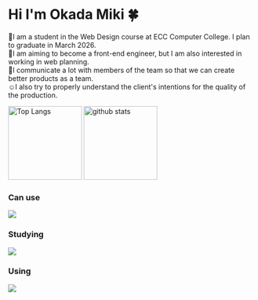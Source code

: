 <h1>Hi I'm Okada Miki 🍀</h1>
<p>
  🌸I am a student in the Web Design course at ECC Computer College. I plan to graduate in March 2026.<br>
  💪I am aiming to become a front-end engineer, but I am also interested in working in web planning.<br>
  🤝I communicate a lot with members of the team so that we can create better products as a team.<br>
  ☺️I also try to properly understand the client's intentions for the quality of the production.
</p>

<p align="left"> 
  <img alt="Top Langs" height="150px" src="https://github-readme-stats.vercel.app/api/top-langs/?username=OkadaMiki&layout=compact&show_icons=true&theme=shadow_blue" />
  <img alt="github stats" height="150px" src="https://github-readme-stats.vercel.app/api?username=OkadaMiki&theme=shadow_blue&show_icons=true" />
</p>

<h3 align="left"> 
Can use
</h3>

![](https://skillicons.dev/icons?i=html,css,js,)


<h3 align="left"> 
Studying
</h3>

![](https://skillicons.dev/icons?i=react,next,php)


<h3 align="left"> 
Using
</h3>

![](https://skillicons.dev/icons?i=ps,ai,ae,pr,figma,notion,vscode,discord)

<!--
**OkadaMiki/OkadaMiki** is a ✨ _special_ ✨ repository because its `README.md` (this file) appears on your GitHub profile.

Here are some ideas to get you started:

- 🔭 I’m currently working on ...
- 🌱 I’m currently learning ...
- 👯 I’m looking to collaborate on ...
- 🤔 I’m looking for help with ...
- 💬 Ask me about ...
- 📫 How to reach me: ...
- 😄 Pronouns: ...
- ⚡ Fun fact: ...
-->
